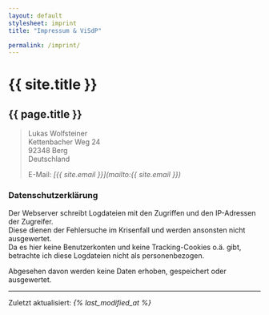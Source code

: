 ```yaml
---
layout: default
stylesheet: imprint
title: "Impressum & ViSdP"

permalink: /imprint/
---
```


# {{ site.title }}
    
## {{ page.title }}

> Lukas Wolfsteiner  
> Kettenbacher Weg 24  
> 92348 Berg  
> Deutschland  
> 
> E-Mail: _[{{ site.email }}](mailto:{{ site.email }})_

### Datenschutzerklärung

Der Webserver schreibt Logdateien mit den Zugriffen und den IP-Adressen der Zugreifer.  
Diese dienen der Fehlersuche im Krisenfall und werden ansonsten nicht ausgewertet.  
Da es hier keine Benutzerkonten und keine Tracking-Cookies o.ä. gibt, betrachte ich diese Logdateien nicht als personenbezogen.  

Abgesehen davon werden keine Daten erhoben, gespeichert oder ausgewertet.  

---

Zuletzt aktualisiert: _{% last_modified_at %}_
